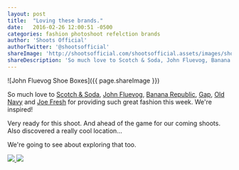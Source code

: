 ```yaml
---
layout: post
title:  "Loving these brands."
date:   2016-02-26 12:00:51 -0500
categories: fashion photoshoot refelction brands  
author: 'Shoots Official'
authorTwitter: '@shootsofficial'
shareImage: 'http://shootsofficial.com/shootsofficial.assets/images/shoots-style-john-fluevog-shoes.jpg'
shareDescription: 'So much love to Scotch & Soda, John Fluevog, Banana Republic, Gap, Old Navy and Joe Fresh.'
---
```


![John Fluevog Shoe Boxes]({{ page.shareImage }})

So much love to [Scotch & Soda](https://www.scotch-soda.com), [John Fluevog](https://www.fluevog.com), [Banana Republic](http://www.bananarepublic.ca), [Gap](http://www.gapcanada.ca), [Old Navy](http://oldnavy.gapcanada.ca) and [Joe Fresh](https://www.joefresh.com/ca/) for providing such great fashion this week. We're inspired! 

Very ready for this shoot. And ahead of the game for our coming shoots. Also discovered a really cool location... 

We're going to see about exploring that too. 

<a href="http://shootsofficial.com/shootsofficial.assets/images/shoots-style-scotch-and-soda-maison-scotch.jpg">
  <img src="http://shootsofficial.com/shootsofficial.assets/images/shoots-style-scotch-and-soda-maison-scotch.jpg">
</a> 

<a href="http://shootsofficial.com/shootsofficial.assets/images/shoots-style-banana-republic-gap-old-navy.jpg">
  <img src="http://shootsofficial.com/shootsofficial.assets/images/shoots-style-banana-republic-gap-old-navy.jpg">
</a> 
